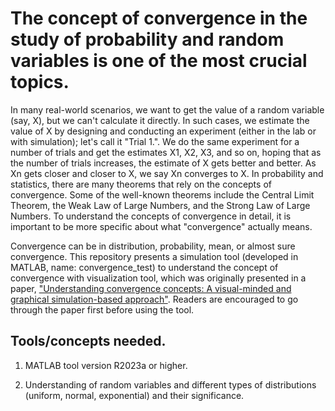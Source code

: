 # The concept of convergence in the study of probability and random variables is one of the most crucial topics. 

In many real-world scenarios, we want to get the value of a random variable (say, X), but we can't calculate it directly. In such cases, we estimate the value of X by designing and conducting an experiment (either in the lab or with simulation); let's call it "Trial 1.". We do the same experiment for a number of trials and get the estimates X1, X2, X3, and so on, hoping that as the number of trials increases, the estimate of X gets better and better. As Xn gets closer and closer to X, we say Xn converges to X. In probability and statistics, there are many theorems that rely on the concepts of convergence. Some of the well-known theorems include the Central Limit Theorem, the Weak Law of Large Numbers, and the Strong Law of Large Numbers. To understand the concepts of convergence in detail, it is important to be more specific about what "convergence" actually means.

Convergence can be in distribution, probability, mean, or almost sure convergence. This repository presents a simulation tool (developed in MATLAB, name: convergence_test) to understand the concept of convergence with visualization tool, which was originally presented in a paper, ["Understanding convergence concepts: A visual-minded and graphical simulation-based approach"](https://www.stat.rice.edu/~dobelman/notes_papers/math/ConvergenceConceptsExplained.pdf). Readers are encouraged to go through the paper first before using the tool.

## Tools/concepts needed.

1. MATLAB tool version R2023a or higher.

2. Understanding of random variables and different types of distributions (uniform, normal, exponential) and their significance.
